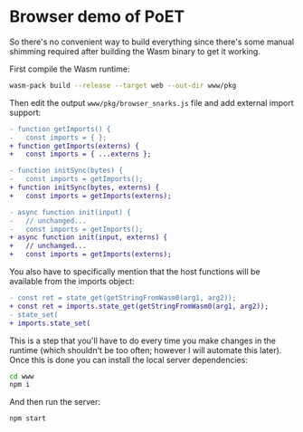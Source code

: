 # Browser demo of PoET

So there's no convenient way to build everything since there's some manual shimming required after building the Wasm binary to get it working.

First compile the Wasm runtime:

```sh
wasm-pack build --release --target web --out-dir www/pkg
```

Then edit the output `www/pkg/browser_snarks.js` file and add external import support:

```diff
- function getImports() {
-   const imports = { };
+ function getImports(externs) {
+   const imports = { ...externs };

- function initSync(bytes) {
-   const imports = getImports();
+ function initSync(bytes, externs) {
+   const imports = getImports(externs);

- async function init(input) {
-   // unchanged...
-   const imports = getImports();
+ async function init(input, externs) {
+   // unchanged...
+   const imports = getImports(externs);
```

You also have to specifically mention that the host functions will be available from the imports object:

```diff
- const ret = state_get(getStringFromWasm0(arg1, arg2));
+ const ret = imports.state_get(getStringFromWasm0(arg1, arg2));
- state_set(
+ imports.state_set(
```

This is a step that you'll have to do every time you make changes in the runtime (which shouldn't be too often; however I will automate this later). Once this is done you can install the local server dependencies:

```sh
cd www
npm i
```

And then run the server:

```sh
npm start
```

